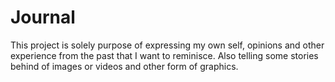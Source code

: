# Journal

This project is solely purpose of expressing my own self, opinions and other experience from the past that I want to reminisce. Also telling some stories behind of images or videos and other form of graphics.
